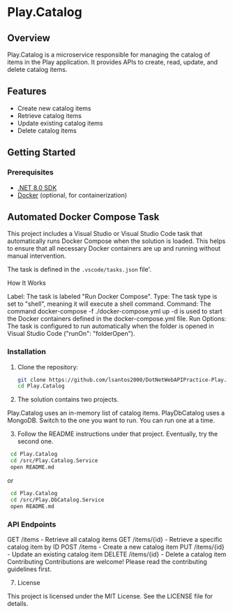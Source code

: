 # Play.Catalog

## Overview

Play.Catalog is a microservice responsible for managing the catalog of items in the Play application. It provides APIs to create, read, update, and delete catalog items.

## Features

- Create new catalog items
- Retrieve catalog items
- Update existing catalog items
- Delete catalog items

## Getting Started

### Prerequisites

- [.NET 8.0 SDK](https://dotnet.microsoft.com/download/dotnet/8.0)
- [Docker](https://www.docker.com/get-started) (optional, for containerization)

## Automated Docker Compose Task

This project includes a Visual Studio or Visual Studio Code task that automatically runs Docker Compose when the solution is loaded. This helps to ensure that all necessary Docker containers are up and running without manual intervention.

The task is defined in the `.vscode/tasks.json` file'.

How It Works

Label: The task is labeled "Run Docker Compose".
Type: The task type is set to "shell", meaning it will execute a shell command.
Command: The command docker-compose -f ./docker-compose.yml up -d is used to start the Docker containers defined in the docker-compose.yml file.
Run Options: The task is configured to run automatically when the folder is opened in Visual Studio Code ("runOn": "folderOpen").

### Installation

1. Clone the repository:

   ```sh
   git clone https://github.com/lsantos2000/DotNetWebAPIPractice-Play.Catalog.git
   cd Play.Catalog
   ```

2. The solution contains two projects.

Play.Catalog uses an in-memory list of catalog items.
PlayDbCatalog uses a MongoDB. Switch to the one you want to run. You can run one at a time.

3. Follow the README instructions under that project. Eventually, try the second one.

```sh
 cd Play.Catalog
 cd /src/Play.Catalog.Service
 open README.md
```

or

```sh
 cd Play.Catalog
 cd /src/Play.DbCatalog.Service
 open README.md
```

### API Endpoints

GET /items - Retrieve all catalog items
GET /items/{id} - Retrieve a specific catalog item by ID
POST /items - Create a new catalog item
PUT /items/{id} - Update an existing catalog item
DELETE /items/{id} - Delete a catalog item
Contributing
Contributions are welcome! Please read the contributing guidelines first.

7. License

This project is licensed under the MIT License. See the LICENSE file for details.

```

```
